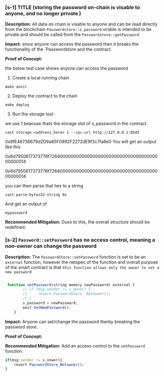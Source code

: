 ### [s-1] TITLE (storing the password on-chain is visable to anyone, and no longer private )

**Description:** All data on chain is visable to anyone and can be read directly from the blockchain `Passwordstore::s_password` virable is intended to be private and should be called from the `Passwordstore::getPassword`

**Impact:** since anyone can access the password then it breaks the functionality of the `Passwordstore and the contract. 

**Proof of Concept:**

the below test case shows anyone can access the password

1. Create a local running chain 

```
make anvil
```

2. Deploy the contract to the chain 

```
make deploy
```

3. Run the storage tool 

we use 1 beacuse thats the storage slot of s_password in the contract.

```
cast storage <address_here> 1 --rpc-url http://127.0.0.1:8545
```
0x9fE46736679d2D9a65F0992F2272dE9f3c7fa6e0
You will get an output like this

0x6d7950617373776f726400000000000000000000000000000000000000000014

0x6d7950617373776f726400000000000000000000000000000000000000000014

you can then parse that hex to a string

```
cast parse-bytes32-string 0x
```

And get an output of 

`mypassword`


**Recommended Mitigation:** Dues to this, the overall structure should be redefined. 

### [s-2] `Password::setPassword` has no access control, meaning a non-owner can change the password
**Description:** The `PasswordStore::setPassword` function is set to be an `external` function, however the netspec of the function and overall purpose of the smart contract is that `this function allows only the owner to set a new password`

```javascript 

 function setPassword(string memory newPassword) external {
        // if (msg.sender != s_owner) {
        //     revert PasswordStore__NotOwner();
        // }
        s_password = newPassword;
        emit SetNewPassword();
    }
```

**Impact:** Anyone can set/change the password therby breaking the password store. 

**Proof of Concept:**

**Recommended Mitigation:**  Add an access control to the `setPassword` function. 

```javascript
if(msg.sender != s_onwer){
    revert PasswordStore_Notowner();
}
```




